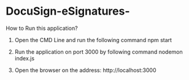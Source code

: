 # DocuSign-eSignatures-

How to Run this application? 

1. Open the CMD Line and run the following command 
 npm start
 
 2. Run the application on port 3000 by following command
 nodemon index.js 
 
 3. Open the browser on the address: http://localhost:3000
 
 
